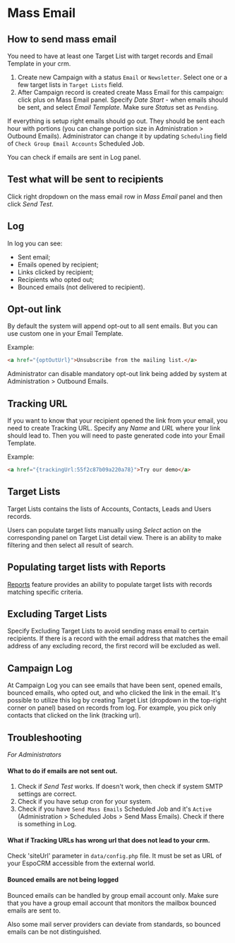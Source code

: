 # Mass Email

## How to send mass email

You need to have at least one Target List with target records and Email Template in your crm.

1. Create new Campaign with a status `Email` or `Newsletter`. Select one or a few target lists in `Target Lists` field.
2. After Campaign record is created create Mass Email for this campaign: click plus on Mass Email panel. Specify _Date Start_ - when emails should be sent, and select _Email Template_. Make sure _Status_ set as `Pending`.

If everything is setup right emails should go out. They should be sent each hour with portions (you can change portion size in Administration > Outbound Emails). Administrator can change it by updating `Scheduling` field of `Check Group Email Accounts` Scheduled Job.

You can check if emails are sent in Log panel.

## Test what will be sent to recipients

Click right dropdown on the mass email row in _Mass Email_ panel and then click _Send Test_.

## Log

In log you can see:
* Sent email;
* Emails opened by recipient;
* Links clicked by recipient;
* Recipients who opted out;
* Bounced emails (not delivered to recipient).

## Opt-out link

By default the system will append opt-out to all sent emails. But you can use custom one in your Email Template.

Example:
```html
<a href="{optOutUrl}">Unsubscribe from the mailing list.</a>
```

Administrator can disable mandatory opt-out link being added by system at Administration > Outbound Emails.

## Tracking URL

If you want to know that your recipient opened the link from your email, you need to create Tracking URL. Specify any _Name_
 and _URL_ where your link should lead to. Then you will need to paste generated code into your Email Template.

 Example:
 ```html
<a href="{trackingUrl:55f2c87b09a220a78}">Try our demo</a>
 ```
 
## Target Lists

Target Lists contains the lists of Accounts, Contacts, Leads and Users records. 

Users can populate target lists manually using _Select_ action on the corresponding panel on Target List detail view. There is an ability to make filtering and then select all result of search.

## Populating target lists with Reports

[Reports](reports.md#syncing-with-target-lists) feature provides an ability to populate target lists with records matching specific criteria.

## Excluding Target Lists

Specify Excluding Target Lists to avoid sending mass email to certain recipients. If there is a record with the email address that matches the email address of any excluding record, the first record will be excluded as well.

## Campaign Log

At Campaign Log you can see emails that have been sent, opened emails, bounced emails, who opted out, and who clicked the link in the email. It's possible to utilize this log by creating Target List (dropdown in the top-right corner on panel) based on records from log. For example, you pick only contacts that clicked on the link (tracking url).

## Troubleshooting

_For Administrators_

#### What to do if emails are not sent out.

1. Check if _Send Test_ works. If doesn't work, then check if system SMTP settings are correct.
2. Check if you have setup cron for your system.
3. Check if you have `Send Mass Emails` Scheduled Job and it's `Active` (Administration > Scheduled Jobs > Send Mass Emails). Check if there is something in Log.


#### What if Tracking URLs has wrong url that does not lead to your crm.

Check 'siteUrl' parameter in `data/config.php` file. It must be set as URL of your EspoCRM accessible from the external world.

#### Bounced emails are not being logged

Bounced emails can be handled by group email account only. Make sure that you have a group email account that monitors the mailbox bounced emails are sent to.

Also some mail server providers can deviate from standards, so bounced emails can be not distinguished.
